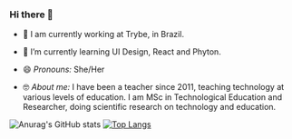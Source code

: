 ### Hi there 👋

- 🔭 I am currently working at Trybe, in Brazil.

- 🌱 I’m currently learning UI Design, React and Phyton.

- 😄 _Pronouns:_ She/Her

- 🤓 _About me:_ I have been a teacher since 2011, teaching technology at various levels of education. I am MSc in Technological Education and Researcher, doing scientific research on technology and education.

![Anurag's GitHub stats](https://github-readme-stats.vercel.app/api?username=tamaratryber&theme=prussian&show_icons=true) [![Top Langs](https://github-readme-stats.vercel.app/api/top-langs/?username=tamaratryber&theme=prussian)](https://github.com/tamaratryber/github-readme-stats)
